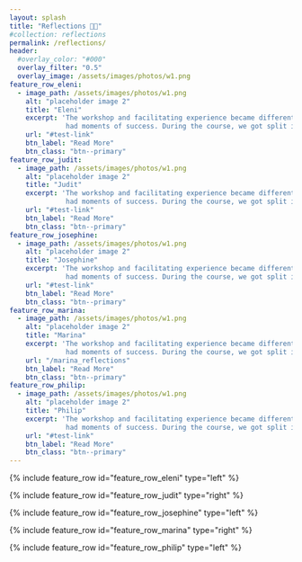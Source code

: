```yaml
---
layout: splash
title: "Reflections 🍂🍎"
#collection: reflections
permalink: /reflections/
header:
  #overlay_color: "#000"
  overlay_filter: "0.5"
  overlay_image: /assets/images/photos/w1.png
feature_row_eleni:
  - image_path: /assets/images/photos/w1.png
    alt: "placeholder image 2"
    title: "Eleni"
    excerpt: 'The workshop and facilitating experience became different for me after this course. In our team, we faced challenges, but we also 
              had moments of success. During the course, we got split into groups, and the following week, two new members joined us.'
    url: "#test-link"
    btn_label: "Read More"
    btn_class: "btn--primary"
feature_row_judit:
  - image_path: /assets/images/photos/w1.png
    alt: "placeholder image 2"
    title: "Judit"
    excerpt: 'The workshop and facilitating experience became different for me after this course. In our team, we faced challenges, but we also 
              had moments of success. During the course, we got split into groups, and the following week, two new members joined us.'
    url: "#test-link"
    btn_label: "Read More"
    btn_class: "btn--primary"
feature_row_josephine:
  - image_path: /assets/images/photos/w1.png
    alt: "placeholder image 2"
    title: "Josephine"
    excerpt: 'The workshop and facilitating experience became different for me after this course. In our team, we faced challenges, but we also 
              had moments of success. During the course, we got split into groups, and the following week, two new members joined us.'
    url: "#test-link"
    btn_label: "Read More"
    btn_class: "btn--primary"
feature_row_marina:
  - image_path: /assets/images/photos/w1.png
    alt: "placeholder image 2"
    title: "Marina"
    excerpt: 'The workshop and facilitating experience became different for me after this course. In our team, we faced challenges, but we also 
              had moments of success. During the course, we got split into groups, and the following week, two new members joined us.'
    url: "/marina_reflections"
    btn_label: "Read More"
    btn_class: "btn--primary"
feature_row_philip:
  - image_path: /assets/images/photos/w1.png
    alt: "placeholder image 2"
    title: "Philip"
    excerpt: 'The workshop and facilitating experience became different for me after this course. In our team, we faced challenges, but we also 
              had moments of success. During the course, we got split into groups, and the following week, two new members joined us.'
    url: "#test-link"
    btn_label: "Read More"
    btn_class: "btn--primary"
---
```


{% include feature_row id="feature_row_eleni" type="left" %}

{% include feature_row id="feature_row_judit" type="right" %}

{% include feature_row id="feature_row_josephine" type="left" %}

{% include feature_row id="feature_row_marina" type="right" %}

{% include feature_row id="feature_row_philip" type="left" %}